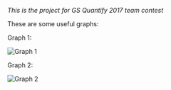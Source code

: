 *This is the project for GS Quantify 2017 team contest*


These are some useful graphs:


Graph 1:

![Graph 1](https://github.com/akulagrawal/Goldman-sachs-Quantify-2017/blob/master/graphs/index.png)

Graph 2:

![Graph 2](https://github.com/akulagrawal/Goldman-sachs-Quantify-2017/blob/master/graphs/index2.png)